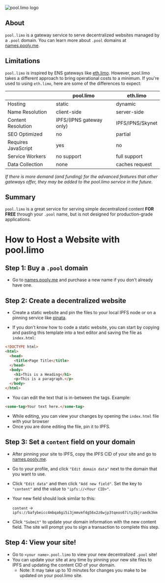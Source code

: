 ![pool.limo logo](https://pool.limo/img/banner.png)

## About

`pool.limo` is a gateway service to serve decentralized websites managed by a `.pool` domain. You can learn more about `.pool` domains at [names.pooly.me](https://names.pooly.me/).

## Limitations

`pool.limo` is inspired by ENS gateways like [eth.limo](https://eth.limo). However, pool.limo takes a different approach to bring operational costs to a minimum. If you're used to using `eth.limo`, here are some of the differences to expect:

|                    | pool.limo                | eth.limo           |
|--------------------|--------------------------|--------------------|
| Hosting            | static                   | dynamic            |
| Name Resolution    | client-side              | server-side        |
| Content Resolution | IPFS/(IPNS gateway only) | IPFS/IPNS/Skynet   |
| SEO Optimized      | no                       | partial            |
| Requires JavaScript| yes                      | no                 |
| Service Workers    | no support               | full support       |
| Data Collection    | none                     | caches request     |

*If there is more demand (and funding) for the advanced features that other gateways offer, they may be added to the pool.limo service in the future.*

## Summary

`pool.limo` is a great service for serving simple decentralized content **FOR FREE** through your `.pool` name, but is not designed for production-grade applications.

# How to Host a Website with pool.limo

## Step 1: Buy a `.pool` domain

- Go to [names.pooly.me](https://names.pooly.me/) and purchase a new name if you don't already have one.

## Step 2: Create a decentralized website

- Create a static website and pin the files to your local IPFS node or on a pinning service like [pinata](https://pinata.cloud).

- If you don't know how to code a static website, you can start by copying and pasting this template into a text editor and saving the file as `index.html`:

```html
<!DOCTYPE html>
<html>
  <head>
    <title>Page Title</title>
  </head>
  <body>
    <h1>This is a Heading</h1>
    <p>This is a paragraph.</p>
  </body>
</html>
```

- You can edit the text that is in-between the tags. Example:
```html
<some-tag>Your text here.</some-tag>
```

- While editing, you can view your changes by opening the `index.html` file with your browser
- Once you are done editing the file, pin it to IPFS.

## Step 3: Set a `content` field on your domain

- After pinning your site to IPFS, copy the IPFS CID of your site and go to [names.pooly.me](https://names.pooly.me/).

- Go to your profile, and click `"Edit domain data"` next to the domain that you want to use.

- Click `"Edit data"` and then click `"Add new field"`. Set the key to `"content"` and the value to `"ipfs://<Your CID>"`.

- Your new field should look similar to this:

  `content` -> `ipfs://bafybeicc4mbqa6gi5i3jmmvmf4g56x2z6wjp3tqeos67ity2bjraedk3km`

- Click `"Submit"` to update your domain information with the new content field. The site will prompt you to sign a transaction to complete this step.

## Step 4: View your site!

- Go to `<your name>.pool.limo` to view your new decentralized `.pool` site!
- You can update your site at any time by pinning your new site files to IPFS and updating the content CID of your domain.
    - Note: It may take up to 10 minutes for changes you make to be updated on your pool.limo site.